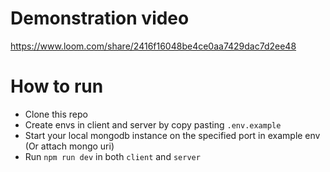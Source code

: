 # Demonstration video
https://www.loom.com/share/2416f16048be4ce0aa7429dac7d2ee48

# How to run

 - Clone this repo
 - Create envs in client and server by copy pasting `.env.example`
 - Start your local mongodb instance on the specified port in example env (Or attach mongo uri)
 - Run `npm run dev` in both `client` and `server`
